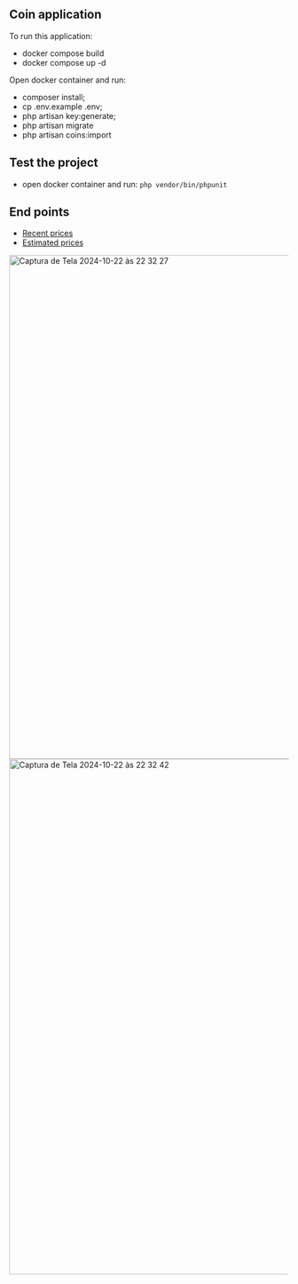 ## Coin application

To run this application:

- docker compose build
- docker compose up -d

Open docker container and run:
  - composer install;
  - cp .env.example .env;
  - php artisan key:generate;
  - php artisan migrate 
  - php artisan coins:import

## Test the project

- open docker container and run: `php vendor/bin/phpunit`

## End points

- [Recent prices](http://localhost:8080/api/coins/recent-prices?symbol=btc)
- [Estimated prices](http://localhost:8080/api/coins/estimated-prices?symbol=btc&date=2024-10-22T05:41:59.435Z)

<img width="908" alt="Captura de Tela 2024-10-22 às 22 32 27" src="https://github.com/user-attachments/assets/307d3bf6-42dc-470b-943a-400541b132e1">
<img width="929" alt="Captura de Tela 2024-10-22 às 22 32 42" src="https://github.com/user-attachments/assets/091b6e95-a167-4f2d-ae4b-1650d231654a">
